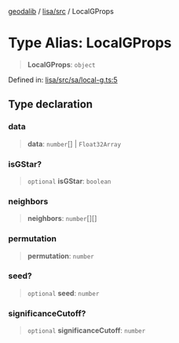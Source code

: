[geodalib](../../../modules.md) / [lisa/src](../index.md) / LocalGProps

# Type Alias: LocalGProps

> **LocalGProps**: `object`

Defined in: [lisa/src/sa/local-g.ts:5](https://github.com/GeoDaCenter/geoda-lib/blob/04471ecd75dbfe13a0a0fbff4b6e7d785ad0f8e7/js/packages/lisa/src/sa/local-g.ts#L5)

## Type declaration

### data

> **data**: `number`[] \| `Float32Array`

### isGStar?

> `optional` **isGStar**: `boolean`

### neighbors

> **neighbors**: `number`[][]

### permutation

> **permutation**: `number`

### seed?

> `optional` **seed**: `number`

### significanceCutoff?

> `optional` **significanceCutoff**: `number`
